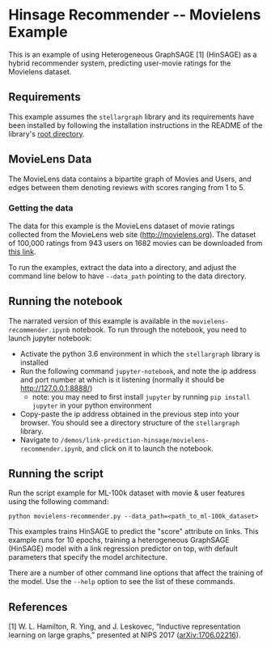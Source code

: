 # Hinsage Recommender -- Movielens Example

This is an example of using Heterogeneous GraphSAGE [1] (HinSAGE) as a hybrid recommender
system, predicting user-movie ratings for the Movielens dataset.

## Requirements
This example assumes the `stellargraph` library and its requirements have been
installed by following the installation instructions in the README
of the library's [root directory](https://github.com/stellargraph/stellargraph).

## MovieLens Data

The MovieLens data contains a bipartite graph of Movies and Users, and edges
between them denoting reviews with scores ranging from 1 to 5.

### Getting the data

The data for this example is the MovieLens dataset of movie ratings
collected from the MovieLens web site (http://movielens.org).
The dataset of 100,000 ratings from 943 users on 1682 movies
can be downloaded from [this link](https://grouplens.org/datasets/movielens/100k/).

To run the examples, extract the data into a directory,
and adjust the command line below to have `--data_path` pointing
to the data directory.

## Running the notebook
The narrated version of this example is available in the `movielens-recommender.ipynb` notebook.
To run through the notebook, you need to launch jupyter notebook:
 - Activate the python 3.6 environment in which the
`stellargraph` library is installed
 - Run the following command `jupyter-notebook`, and note the ip address and port
 number at which is it listening (normally it should be http://127.0.0.1:8888/)
   - note: you may need to first install `jupyter` by running `pip install jupyter` in your python environment
 - Copy-paste the ip address obtained in the previous step into your browser. You should see
 a directory structure of the `stellargraph` library.
 - Navigate to `/demos/link-prediction-hinsage/movielens-recommender.ipynb`, and click on
 it to launch the notebook.


## Running the script

Run the script example for ML-100k dataset with movie & user features using the following command:
```
python movielens-recommender.py --data_path=<path_to_ml-100k_dataset>
```

This examples trains HinSAGE to predict the "score" attribute on links. This
example runs for 10 epochs, training a heterogeneous GraphSAGE (HinSAGE) model
with a link regression predictor on top, with default parameters
that specify the model architecture.

There are a number of other command line options that affect the training of the
model.  Use the `--help` option to see the list of these commands.

## References

[1]	W. L. Hamilton, R. Ying, and J. Leskovec, “Inductive representation learning on large graphs,” presented at NIPS 2017
([arXiv:1706.02216](https://arxiv.org/abs/1706.02216)).
